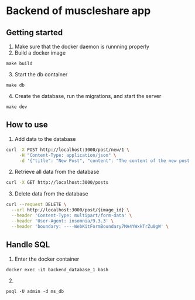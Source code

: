 # Backend of muscleshare app

## Getting started

1. Make sure that the docker daemon is runnning properly
2. Build a docker image
```
make build
```
3. Start the db container
```
make db
```
4. Create the database, run the migrations, and start the server
```
make dev
```

## How to use
1. Add data to the database
```bash
curl -X POST http://localhost:3000/post/new/1 \
     -H "Content-Type: application/json" \
     -d '{"title": "New Post", "content": "The content of the new post."}'
```

2. Retrieve all data from the database
```bash
curl -X GET http://localhost:3000/posts
```

3. Delete data from the database
```bash
curl --request DELETE \
  --url http://localhost:3000/post/{image_id} \
  --header 'Content-Type: multipart/form-data' \
  --header 'User-Agent: insomnia/9.3.3' \
  --header 'boundary: ----WebKitFormBoundary7MA4YWxkTrZu0gW' \
```

## Handle SQL
1. Enter the docker container
```
docker exec -it backend_database_1 bash
```
2. 
```
psql -U admin -d ms_db
```